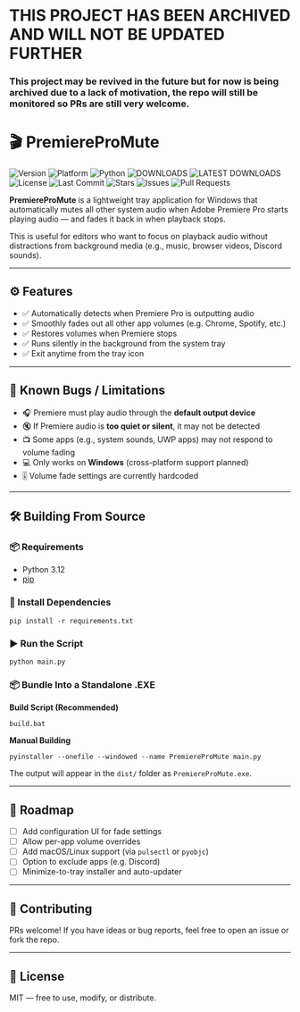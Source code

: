 # THIS PROJECT HAS BEEN ARCHIVED AND WILL NOT BE UPDATED FURTHER
### This project may be revived in the future but for now is being archived due to a lack of motivation, the repo will still be monitored so PRs are still very welcome.


# 🎬 PremiereProMute

![Version](https://img.shields.io/badge/version-v1.0.0-blue?style=flat&logo=github)
![Platform](https://img.shields.io/badge/platform-Windows-0078D7?style=flat&logo=windows)
![Python](https://img.shields.io/badge/python-3.12+-F7DF1E?style=flat&logo=python&logoColor=black)
![DOWNLOADS](https://img.shields.io/github/downloads/LVCHLANN/PremiereProMute/total?style=flat&logo=download&label=Downloads&color=brightgreen)
![LATEST DOWNLOADS](https://img.shields.io/github/downloads/LVCHLANN/PremiereProMute/latest/total?style=flat&logo=download&label=Latest%20Downloads&color=green)
![License](https://img.shields.io/github/license/LVCHLANN/PremiereProMute?style=flat&logo=github&color=lightgrey)
![Last Commit](https://img.shields.io/github/last-commit/LVCHLANN/PremiereProMute?style=flat&logo=git&color=orange)
![Stars](https://img.shields.io/github/stars/LVCHLANN/PremiereProMute?style=flat&logo=github&color=yellow)
![Issues](https://img.shields.io/github/issues/LVCHLANN/PremiereProMute?style=flat&logo=github&color=red)
![Pull Requests](https://img.shields.io/github/issues-pr/LVCHLANN/PremiereProMute?style=flat&logo=github&color=purple)

**PremiereProMute** is a lightweight tray application for Windows that automatically mutes all other system audio when Adobe Premiere Pro starts playing audio — and fades it back in when playback stops.

This is useful for editors who want to focus on playback audio without distractions from background media (e.g., music, browser videos, Discord sounds).

---

## ⚙️ Features

- ✅ Automatically detects when Premiere Pro is outputting audio  
- ✅ Smoothly fades out all other app volumes (e.g. Chrome, Spotify, etc.)  
- ✅ Restores volumes when Premiere stops  
- ✅ Runs silently in the background from the system tray  
- ✅ Exit anytime from the tray icon  

---

## 🚧 Known Bugs / Limitations

- 🎧 Premiere must play audio through the **default output device**  
- 🔇 If Premiere audio is **too quiet or silent**, it may not be detected  
- 📺 Some apps (e.g., system sounds, UWP apps) may not respond to volume fading  
- 💻 Only works on **Windows** (cross-platform support planned)  
- 🎚 Volume fade settings are currently hardcoded  

---

## 🛠️ Building From Source

### 📦 Requirements

- Python 3.12  
- [pip](https://pip.pypa.io/)  

### 📁 Install Dependencies

`pip install -r requirements.txt`

### ▶️ Run the Script

`python main.py`

### 📦 Bundle Into a Standalone .EXE
**Build Script (Recommended)**

`
build.bat
`

**Manual Building**

`
pyinstaller --onefile --windowed --name PremiereProMute main.py
`

The output will appear in the `dist/` folder as `PremiereProMute.exe`.

---

## 📅 Roadmap

- [ ] Add configuration UI for fade settings  
- [ ] Allow per-app volume overrides  
- [ ] Add macOS/Linux support (via `pulsectl` or `pyobjc`)  
- [ ] Option to exclude apps (e.g. Discord)  
- [ ] Minimize-to-tray installer and auto-updater  

---

## 🤝 Contributing

PRs welcome! If you have ideas or bug reports, feel free to open an issue or fork the repo.

---

## 📄 License

MIT — free to use, modify, or distribute.

